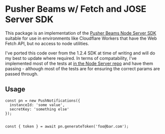 # Pusher Beams w/ Fetch and JOSE Server SDK

This package is an implementation of the [Pusher Beams Node Server SDK](https://www.npmjs.com/package/@pusher/push-notifications-server) suitable for use in environments like Cloudflare Workers that have the Web Fetch API, but no access to node utilities.

I've ported this code over from the 1.2.4 SDK at time of writing and will do my best to update where required.
In terms of compatability, I've implemented most of the tests at [in the Node Server repo](https://github.com/pusher/push-notifications-node/tree/master/__tests__) and have them passing - although most of the tests are for ensuring the correct params are passed through.

## Usage

```
const pn = new PushNotifications({
  instanceId: 'some value',
  secretKey: 'something else'
});


const { token } = await pn.generateToken('foo@bar.com');
```

